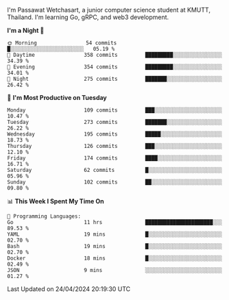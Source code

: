 
I'm Passawat Wetchasart, a junior computer science student at KMUTT, Thailand. I'm learning Go, gRPC, and web3 development.



<!--START_SECTION:waka-->
**I'm a Night 🦉** 

```text
🌞 Morning                54 commits          █░░░░░░░░░░░░░░░░░░░░░░░░   05.19 % 
🌆 Daytime                358 commits         █████████░░░░░░░░░░░░░░░░   34.39 % 
🌃 Evening                354 commits         █████████░░░░░░░░░░░░░░░░   34.01 % 
🌙 Night                  275 commits         ███████░░░░░░░░░░░░░░░░░░   26.42 % 
```
📅 **I'm Most Productive on Tuesday** 

```text
Monday                   109 commits         ███░░░░░░░░░░░░░░░░░░░░░░   10.47 % 
Tuesday                  273 commits         ███████░░░░░░░░░░░░░░░░░░   26.22 % 
Wednesday                195 commits         █████░░░░░░░░░░░░░░░░░░░░   18.73 % 
Thursday                 126 commits         ███░░░░░░░░░░░░░░░░░░░░░░   12.10 % 
Friday                   174 commits         ████░░░░░░░░░░░░░░░░░░░░░   16.71 % 
Saturday                 62 commits          █░░░░░░░░░░░░░░░░░░░░░░░░   05.96 % 
Sunday                   102 commits         ██░░░░░░░░░░░░░░░░░░░░░░░   09.80 % 
```


📊 **This Week I Spent My Time On** 

```text
💬 Programming Languages: 
Go                       11 hrs              ██████████████████████░░░   89.53 % 
YAML                     19 mins             █░░░░░░░░░░░░░░░░░░░░░░░░   02.70 % 
Bash                     19 mins             █░░░░░░░░░░░░░░░░░░░░░░░░   02.70 % 
Docker                   18 mins             █░░░░░░░░░░░░░░░░░░░░░░░░   02.49 % 
JSON                     9 mins              ░░░░░░░░░░░░░░░░░░░░░░░░░   01.27 % 
```


 Last Updated on 24/04/2024 20:19:30 UTC
<!--END_SECTION:waka-->

<!--
**markpassawat/markpassawat** is a ✨ _special_ ✨ repository because its `README.md` (this file) appears on your GitHub profile.

Here are some ideas to get you started:

- 🔭 I’m currently working on ...
- 🌱 I’m currently learning ...
- 👯 I’m looking to collaborate on ...
- 🤔 I’m looking for help with ...
- 💬 Ask me about ...
- 📫 How to reach me: ...
- 😄 Pronouns: He/Him
- ⚡ Fun fact: ...
-->
